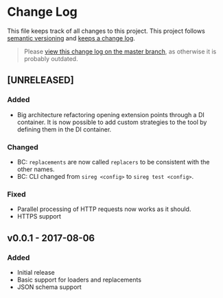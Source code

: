 # Change Log

This file keeps track of all changes to this project. This project follows [semantic versioning](http://semver.org/) and [keeps a change log](http://keepachangelog.com/).

> Please [view this change log on the master branch](https://github.com/FaKeller/sireg/blob/master/CHANGELOG.md), as otherwise it is probably outdated.


## [UNRELEASED]

### Added
- Big architecture refactoring opening extension points through a DI container. It is now possible to add custom strategies to the tool by defining them in the DI container.

### Changed
- BC: `replacements` are now called `replacers` to be consistent with the other names.
- BC: CLI changed from `sireg <config>` to `sireg test <config>`. 

### Fixed
- Parallel processing of HTTP requests now works as it should.
- HTTPS support


## v0.0.1 - 2017-08-06

### Added
- Initial release 
- Basic support for loaders and replacements
- JSON schema support